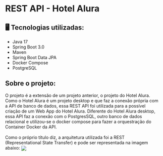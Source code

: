 # REST API - Hotel Alura

## 🖥️ Tecnologias utilizadas:
* Java 17
* Spring Boot 3.0
* Maven
* Spring Boot Data JPA
* Docker Compose
* PostgreSQL

## Sobre o projeto:
O projeto é a extensão de um projeto anterior, o projeto do Hotel Alura. Como o Hotel Alura é um projeto desktop e que faz a conexão própria com a API de banco de dados, essa REST API foi utilizada para a possível criação de um Web App do Hotel Alura. Diferente do Hotel Alura desktop, essa API faz a conexão com o PostgresSQL, outro banco de dados relacional e utilizou-se o docker compose para fazer a orquestração do Container Docker da API.
<br>
<br>
Como o próprio título diz, a arquitetura utilizada foi a REST (Representational State Transfer) e pode ser representada na imagem abaixo:
<img align="center" src=Diagrama Backend API Hotel Alura.png/>
